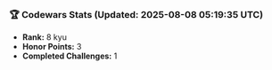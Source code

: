 ### 🏆 Codewars Stats (Updated: 2025-08-08 05:19:35 UTC)

- **Rank:** 8 kyu
- **Honor Points:** 3
- **Completed Challenges:** 1
